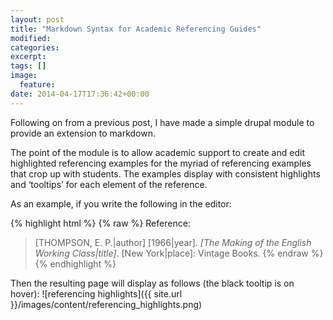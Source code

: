 ```yaml
---
layout: post
title: "Markdown Syntax for Academic Referencing Guides"
modified:
categories: 
excerpt:
tags: []
image:
  feature:
date: 2014-04-17T17:36:42+00:00
---
```


Following on from a previous post, I have made a simple drupal module to provide an extension to markdown.

The point of the module is to allow academic support to create and edit highlighted referencing examples for the myriad of referencing examples that crop up with students. The examples display with consistent highlights and ‘tooltips’ for each element of the reference.

As an example, if you write the following in the editor:

{% highlight html %}
{% raw %}
Reference:
>[THOMPSON, E. P.|author] [1966|year]. *[The Making of the English Working Class|title]*. [New York|place]: Vintage Books. 
{% endraw %}
{% endhighlight %}


Then the resulting page will display as follows (the black tooltip is on hover):
![referencing highlights]({{ site.url }}/images/content/referencing_highlights.png)

